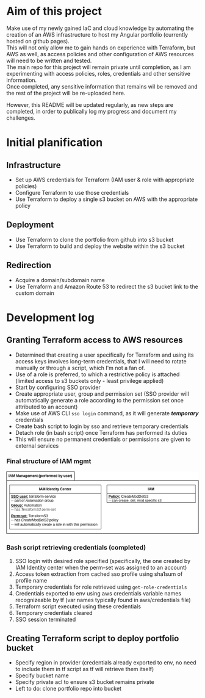 # Aim of this project
Make use of my newly gained IaC and cloud knowledge by automating the creation of an AWS infrastructure to host my Angular portfolio (currently hosted on github pages).  
This will not only allow me to gain hands on experience with Terraform, but AWS as well, as access policies and other configuration of AWS resources will need to be written and tested.  
The main repo for this project will remain private until completion, as I am experimenting with access policies, roles, credentials and other sensitive information.  
Once completed, any sensitive information that remains wil be removed and the rest of the project will be re-uploaded here.  
  
However, this README will be updated regularly, as new steps are completed, in order to publically log my progress and document my challenges.  

# Initial planification
## Infrastructure
- Set up AWS credentials for Terraform (IAM user & role with appropriate policies)  
- Configure Terraform to use those credentials  
- Use Terraform to deploy a single s3 bucket on AWS with the appropriate policy  

## Deployment 
- Use Terraform to clone the portfolio from github into s3 bucket
- Use Terraform to build and deploy the website within the s3 bucket  

## Redirection
- Acquire a domain/subdomain name
- Use Terraform and Amazon Route 53 to redirect the s3 bucket link to the custom domain  

# Development log
## Granting Terraform access to AWS resources
- Determined that creating a user specifically for Terraform and using its access keys involves long-term credentials, that I will need to rotate manually or through a script, which I'm not a fan of.  
- Use of a role is preferred, to which a restrictive policy is attached (limited access to s3 buckets only - least privilege applied)
- Start by configuring SSO provider
- Create appropriate user, group and permission set (SSO provider will automatically generate a role according to the permission set once attributed to an account)
- Make use of AWS CLI `sso login` command, as it will generate **_temporary_** credentials  
- Create bash script to login by sso and retrieve temporary credentials
- Detach role (in bash script) once Terraform has performed its duties
- This will ensure no permanent credentials or permissions are given to external services
  
### Final structure of IAM mgmt
![IAM mgmt diagram](assets/IAM_mgmt.png)  

### Bash script retrieving credentials (completed)
1. SSO login with desired role specified (specifically, the one created by IAM Identity center when the perm-set was assigned to an account)
2. Access token extraction from cached sso profile using sha1sum of profile name
3. Temporary credentials for role retrieved using `get-role-credentials` 
4. Credentials exported to env using aws credentials variable names recognizeable by tf  (var names typically found in aws/credentials file)
5. Terraform script executed using these credentials
6. Temporary credentials cleared
7. SSO session terminated  
      
## Creating Terraform script to deploy portfolio bucket
- Specify region in provider (credentials already exported to env, no need to include them in tf script as tf will retrieve them itself)
- Specify bucket name
- Specify private acl to ensure s3 bucket remains private
- Left to do: clone portfolio repo into bucket
